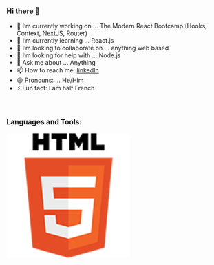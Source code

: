 ### Hi there 👋

- 🔭 I’m currently working on ... The Modern React Bootcamp (Hooks, Context, NextJS, Router)
- 🌱 I’m currently learning ... React.js
- 👯 I’m looking to collaborate on ... anything web based 
- 🤔 I’m looking for help with ... Node.js
- 💬 Ask me about ... Anything
- 📫 How to reach me: [linkedIn](https://www.linkedin.com/in/paulblackwelldev/)
- 😄 Pronouns: ... He/Him
- ⚡ Fun fact: I am half French 

<br />

### Languages and Tools:

![HTML5](https://raw.githubusercontent.com/github/explore/80688e429a7d4ef2fca1e82350fe8e3517d3494d/topics/html/html.png)
